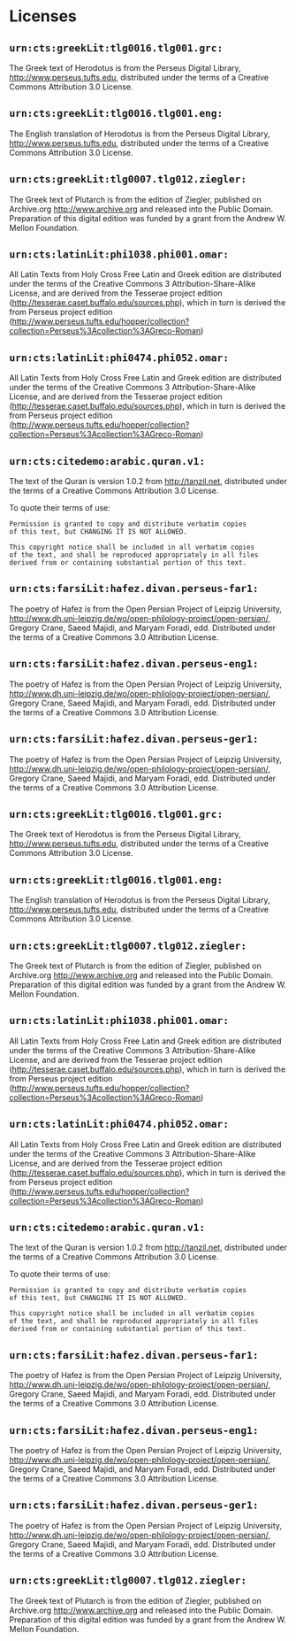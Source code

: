 # Licenses

## `urn:cts:greekLit:tlg0016.tlg001.grc:`

The Greek text of Herodotus is from the Perseus Digital Library, <http://www.perseus.tufts.edu>, distributed under the terms of a Creative Commons Attribution 3.0 License.

## `urn:cts:greekLit:tlg0016.tlg001.eng:`

The English translation of Herodotus is from the Perseus Digital Library, <http://www.perseus.tufts.edu>, distributed under the terms of a Creative Commons Attribution 3.0 License.

## `urn:cts:greekLit:tlg0007.tlg012.ziegler:`

The Greek text of Plutarch is from the edition of Ziegler, published on Archive.org <http://www.archive.org> and released into the Public Domain. Preparation of this digital edition was funded by a grant from the Andrew W. Mellon Foundation.

## `urn:cts:latinLit:phi1038.phi001.omar:`

All Latin Texts from Holy Cross Free Latin and Greek edition are distributed under the terms of the Creative Commons 3 Attribution-Share-Alike License, and are derived from the Tesserae project edition (http://tesserae.caset.buffalo.edu/sources.php), which in turn is derived the from Perseus project edition (http://www.perseus.tufts.edu/hopper/collection?collection=Perseus%3Acollection%3AGreco-Roman)

## `urn:cts:latinLit:phi0474.phi052.omar:`

All Latin Texts from Holy Cross Free Latin and Greek edition are distributed under the terms of the Creative Commons 3 Attribution-Share-Alike License, and are derived from the Tesserae project edition (http://tesserae.caset.buffalo.edu/sources.php), which in turn is derived the from Perseus project edition (http://www.perseus.tufts.edu/hopper/collection?collection=Perseus%3Acollection%3AGreco-Roman)

## `urn:cts:citedemo:arabic.quran.v1:`

The text of the Quran is version 1.0.2 from <http://tanzil.net>, distributed under the terms of a Creative Commons Attribution 3.0 License.

To quote their terms of use:

    Permission is granted to copy and distribute verbatim copies
    of this text, but CHANGING IT IS NOT ALLOWED.

    This copyright notice shall be included in all verbatim copies
    of the text, and shall be reproduced appropriately in all files
    derived from or containing substantial portion of this text.

## `urn:cts:farsiLit:hafez.divan.perseus-far1:`

The poetry of Hafez is from the Open Persian Project of Leipzig University, <http://www.dh.uni-leipzig.de/wo/open-philology-project/open-persian/>, Gregory Crane, Saeed Majidi, and Maryam Foradi, edd. Distributed under the terms of a Creative Commons 3.0 Attribution License.

## `urn:cts:farsiLit:hafez.divan.perseus-eng1:`

The poetry of Hafez is from the Open Persian Project of Leipzig University, <http://www.dh.uni-leipzig.de/wo/open-philology-project/open-persian/>, Gregory Crane, Saeed Majidi, and Maryam Foradi, edd. Distributed under the terms of a Creative Commons 3.0 Attribution License.

## `urn:cts:farsiLit:hafez.divan.perseus-ger1:`

The poetry of Hafez is from the Open Persian Project of Leipzig University, <http://www.dh.uni-leipzig.de/wo/open-philology-project/open-persian/>, Gregory Crane, Saeed Majidi, and Maryam Foradi, edd. Distributed under the terms of a Creative Commons 3.0 Attribution License.

## `urn:cts:greekLit:tlg0016.tlg001.grc:`

The Greek text of Herodotus is from the Perseus Digital Library, <http://www.perseus.tufts.edu>, distributed under the terms of a Creative Commons Attribution 3.0 License.

## `urn:cts:greekLit:tlg0016.tlg001.eng:`

The English translation of Herodotus is from the Perseus Digital Library, <http://www.perseus.tufts.edu>, distributed under the terms of a Creative Commons Attribution 3.0 License.

## `urn:cts:greekLit:tlg0007.tlg012.ziegler:`

The Greek text of Plutarch is from the edition of Ziegler, published on Archive.org <http://www.archive.org> and released into the Public Domain. Preparation of this digital edition was funded by a grant from the Andrew W. Mellon Foundation.

## `urn:cts:latinLit:phi1038.phi001.omar:`

All Latin Texts from Holy Cross Free Latin and Greek edition are distributed under the terms of the Creative Commons 3 Attribution-Share-Alike License, and are derived from the Tesserae project edition (http://tesserae.caset.buffalo.edu/sources.php), which in turn is derived the from Perseus project edition (http://www.perseus.tufts.edu/hopper/collection?collection=Perseus%3Acollection%3AGreco-Roman)

## `urn:cts:latinLit:phi0474.phi052.omar:`

All Latin Texts from Holy Cross Free Latin and Greek edition are distributed under the terms of the Creative Commons 3 Attribution-Share-Alike License, and are derived from the Tesserae project edition (http://tesserae.caset.buffalo.edu/sources.php), which in turn is derived the from Perseus project edition (http://www.perseus.tufts.edu/hopper/collection?collection=Perseus%3Acollection%3AGreco-Roman)

## `urn:cts:citedemo:arabic.quran.v1:`

The text of the Quran is version 1.0.2 from <http://tanzil.net>, distributed under the terms of a Creative Commons Attribution 3.0 License.

To quote their terms of use:

    Permission is granted to copy and distribute verbatim copies
    of this text, but CHANGING IT IS NOT ALLOWED.

    This copyright notice shall be included in all verbatim copies
    of the text, and shall be reproduced appropriately in all files
    derived from or containing substantial portion of this text.

## `urn:cts:farsiLit:hafez.divan.perseus-far1:`

The poetry of Hafez is from the Open Persian Project of Leipzig University, <http://www.dh.uni-leipzig.de/wo/open-philology-project/open-persian/>, Gregory Crane, Saeed Majidi, and Maryam Foradi, edd. Distributed under the terms of a Creative Commons 3.0 Attribution License.

## `urn:cts:farsiLit:hafez.divan.perseus-eng1:`

The poetry of Hafez is from the Open Persian Project of Leipzig University, <http://www.dh.uni-leipzig.de/wo/open-philology-project/open-persian/>, Gregory Crane, Saeed Majidi, and Maryam Foradi, edd. Distributed under the terms of a Creative Commons 3.0 Attribution License.

## `urn:cts:farsiLit:hafez.divan.perseus-ger1:`

The poetry of Hafez is from the Open Persian Project of Leipzig University, <http://www.dh.uni-leipzig.de/wo/open-philology-project/open-persian/>, Gregory Crane, Saeed Majidi, and Maryam Foradi, edd. Distributed under the terms of a Creative Commons 3.0 Attribution License.

## `urn:cts:greekLit:tlg0007.tlg012.ziegler:`

The Greek text of Plutarch is from the edition of Ziegler, published on Archive.org <http://www.archive.org> and released into the Public Domain. Preparation of this digital edition was funded by a grant from the Andrew W. Mellon Foundation.